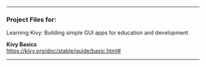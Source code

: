 __________________________________
### Project Files for:

Learning Kivy: Building simple GUI apps for education and development

**Kivy Basics** \
https://kivy.org/doc/stable/guide/basic.html#
___________________________________
